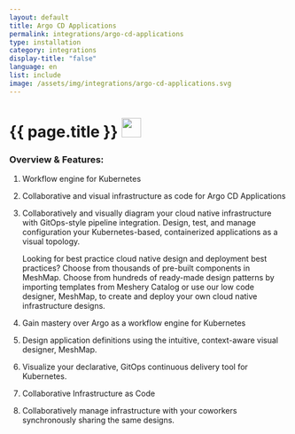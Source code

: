 ```yaml
---
layout: default
title: Argo CD Applications
permalink: integrations/argo-cd-applications
type: installation
category: integrations
display-title: "false"
language: en
list: include
image: /assets/img/integrations/argo-cd-applications.svg
---
```


<h1>{{ page.title }} <img src="{{ page.image }}" style="width: 35px; height: 35px;" /></h1>


<!-- This needs replaced with the Category property, not the sub-category.
 #### Category: argo-cd -->

### Overview & Features:
1. Workflow engine for Kubernetes

2. Collaborative and visual infrastructure as code for Argo CD Applications

4. 
    Collaboratively and visually diagram your cloud native infrastructure with GitOps-style pipeline integration. Design, test, and manage configuration your Kubernetes-based, containerized applications as a visual topology.



    Looking for best practice cloud native design and deployment best practices? Choose from thousands of pre-built components in MeshMap. Choose from hundreds of ready-made design patterns by importing templates from Meshery Catalog or use our low code designer, MeshMap, to create and deploy your own cloud native infrastructure designs.



5. Gain mastery over Argo as a workflow engine for Kubernetes

6. Design application definitions using the intuitive, context-aware visual designer, MeshMap.

7. Visualize your declarative, GitOps continuous delivery tool for Kubernetes.

8. Collaborative Infrastructure as Code

9. Collaboratively manage infrastructure with your coworkers synchronously sharing the same designs.

